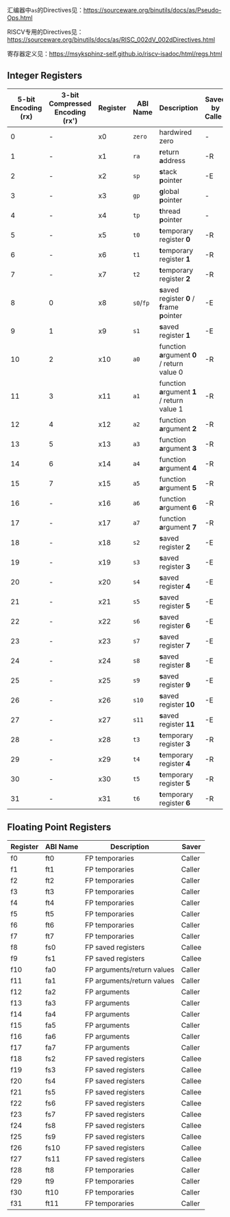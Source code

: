 汇编器中`as`的Directives见：https://sourceware.org/binutils/docs/as/Pseudo-Ops.html

RISCV专用的Directives见：https://sourceware.org/binutils/docs/as/RISC_002dV_002dDirectives.html

寄存器定义见：https://msyksphinz-self.github.io/riscv-isadoc/html/regs.html





## Integer Registers


| 5-bit Encoding (rx) | 3-bit Compressed Encoding (rx') | Register | ABI Name | Description                                      | Saved by Calle- |
| ------------------- | ------------------------------- | -------- | -------- | ------------------------------------------------ | --------------- |
| 0                   | -                               | x0       | `zero`     | hardwired zero                                   | -               |
| 1                   | -                               | x1       | `ra`       | **r**eturn **a**ddress                           | -R              |
| 2                   | -                               | x2       | `sp`       | **s**tack **p**ointer                            | -E              |
| 3                   | -                               | x3       | `gp`       | **g**lobal **p**ointer                           | -               |
| 4                   | -                               | x4       | `tp`       | **t**hread **p**ointer                           | -               |
| 5                   | -                               | x5       | `t0`       | **t**emporary register **0**                     | -R              |
| 6                   | -                               | x6       | `t1`       | **t**emporary register **1**                     | -R              |
| 7                   | -                               | x7       | `t2`       | **t**emporary register **2**                     | -R              |
| 8                   | 0                               | x8       | `s0`/`fp`  | **s**aved register **0** / **f**rame **p**ointer | -E              |
| 9                   | 1                               | x9       | `s1`       | **s**aved register **1**                         | -E              |
| 10                  | 2                               | x10      | `a0`       | function **a**rgument **0** / return value 0     | -R              |
| 11                  | 3                               | x11      | `a1`       | function **a**rgument **1** / return value 1     | -R              |
| 12                  | 4                               | x12      | `a2`       | function **a**rgument **2**                      | -R              |
| 13                  | 5                               | x13      | `a3`       | function **a**rgument **3**                      | -R              |
| 14                  | 6                               | x14      | `a4`       | function **a**rgument **4**                      | -R              |
| 15                  | 7                               | x15      | `a5`       | function **a**rgument **5**                      | -R              |
| 16                  | -                               | x16      | `a6`       | function **a**rgument **6**                      | -R              |
| 17                  | -                               | x17      | `a7`       | function **a**rgument **7**                      | -R              |
| 18                  | -                               | x18      | `s2`       | **s**aved register **2**                         | -E              |
| 19                  | -                               | x19      | `s3`       | **s**aved register **3**                         | -E              |
| 20                  | -                               | x20      | `s4`       | **s**aved register **4**                         | -E              |
| 21                  | -                               | x21      | `s5`       | **s**aved register **5**                         | -E              |
| 22                  | -                               | x22      | `s6`       | **s**aved register **6**                         | -E              |
| 23                  | -                               | x23      | `s7`       | **s**aved register **7**                         | -E              |
| 24                  | -                               | x24      | `s8`       | **s**aved register **8**                         | -E              |
| 25                  | -                               | x25      | `s9`       | **s**aved register **9**                         | -E              |
| 26                  | -                               | x26      | `s10`      | **s**aved register **10**                        | -E              |
| 27                  | -                               | x27      | `s11`      | **s**aved register **11**                        | -E              |
| 28                  | -                               | x28      | `t3`       | **t**emporary register **3**                     | -R              |
| 29                  | -                               | x29      | `t4`       | **t**emporary register **4**                     | -R              |
| 30                  | -                               | x30      | `t5`       | **t**emporary register **5**                     | -R              |
| 31                  | -                               | x31      | `t6`       | **t**emporary register **6**                     | -R              |





## Floating Point Registers

| Register | ABI Name | Description                | Saver  |
| -------- | -------- | -------------------------- | ------ |
| f0       | ft0      | FP temporaries             | Caller |
| f1       | ft1      | FP temporaries             | Caller |
| f2       | ft2      | FP temporaries             | Caller |
| f3       | ft3      | FP temporaries             | Caller |
| f4       | ft4      | FP temporaries             | Caller |
| f5       | ft5      | FP temporaries             | Caller |
| f6       | ft6      | FP temporaries             | Caller |
| f7       | ft7      | FP temporaries             | Caller |
| f8       | fs0      | FP saved registers         | Callee |
| f9       | fs1      | FP saved registers         | Callee |
| f10      | fa0      | FP arguments/return values | Caller |
| f11      | fa1      | FP arguments/return values | Caller |
| f12      | fa2      | FP arguments               | Caller |
| f13      | fa3      | FP arguments               | Caller |
| f14      | fa4      | FP arguments               | Caller |
| f15      | fa5      | FP arguments               | Caller |
| f16      | fa6      | FP arguments               | Caller |
| f17      | fa7      | FP arguments               | Caller |
| f18      | fs2      | FP saved registers         | Callee |
| f19      | fs3      | FP saved registers         | Callee |
| f20      | fs4      | FP saved registers         | Callee |
| f21      | fs5      | FP saved registers         | Callee |
| f22      | fs6      | FP saved registers         | Callee |
| f23      | fs7      | FP saved registers         | Callee |
| f24      | fs8      | FP saved registers         | Callee |
| f25      | fs9      | FP saved registers         | Callee |
| f26      | fs10     | FP saved registers         | Callee |
| f27      | fs11     | FP saved registers         | Callee |
| f28      | ft8      | FP temporaries             | Caller |
| f29      | ft9      | FP temporaries             | Caller |
| f30      | ft10     | FP temporaries             | Caller |
| f31      | ft11     | FP temporaries             | Caller |